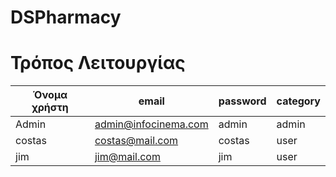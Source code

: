 # DSPharmacy
# Τρόπος Λειτουργίας

| Όνομα χρήστη | email | password | category |
| ------------- | ------------- | ------------- | ------------- | 
| Admin  | admin@infocinema.com | admin | admin |
| costas  | costas@mail.com | costas | user |
| jim  | jim@mail.com | jim | user |


